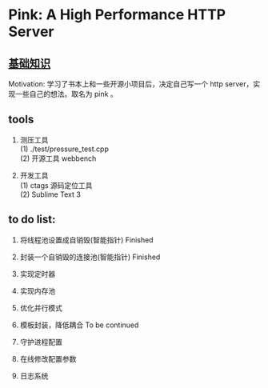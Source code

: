 # Pink: A High Performance HTTP Server

## [基础知识](https://github.com/Natureal/Pink_server/blob/master/knowledge/README.md)


Motivation: 学习了书本上和一些开源小项目后，决定自己写一个 http server，实现一些自己的想法。取名为 pink 。

## tools

1. 测压工具 <br>
(1) ./test/pressure_test.cpp <br>
(2) 开源工具 webbench <br>

2. 开发工具 <br>
(1) ctags 源码定位工具 <br>
(2) Sublime Text 3 <br>


## to do list:

1. 将线程池设置成自销毁(智能指针) Finished <br>

2. 封装一个自销毁的连接池(智能指针) Finished <br>

3. 实现定时器 <br>

4. 实现内存池 <br>

5. 优化并行模式 <br>

6. 模板封装，降低耦合 To be continued <br>

7. 守护进程配置 <br>

8. 在线修改配置参数 <br>

9. 日志系统 <br>
